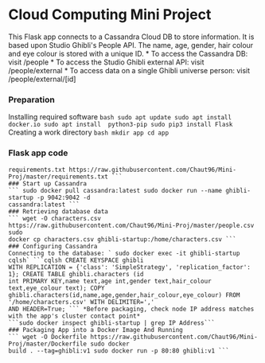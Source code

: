 # Cloud Computing Mini Project
This Flask app connects to a Cassandra Cloud DB to store information. It is based upon Studio Ghibli's 
People API. The name, age, gender, hair colour and eye colour is stored with a unique ID. * To access the 
Cassandra DB: visit /people * To access the Studio Ghibli external API: visit /people/external * To access 
data on a single Ghibli universe person: visit /people/external/[id]
### Preparation
Installing required software ```bash sudo apt update sudo apt install docker.io sudo apt install 
python3-pip sudo pip3 install Flask ``` Creating a work directory ```bash mkdir app cd app ```
### Flask app code
``` wget -O ghibli.py https://raw.githubusercontent.com/Chaut96/Mini-Proj/master/ghibli.py wget -O 
requirements.txt https://raw.githubusercontent.com/Chaut96/Mini-Proj/master/requirements.txt ```
### Start up Cassandra
``` sudo docker pull cassandra:latest sudo docker run --name ghibli-startup -p 9042:9042 -d 
cassandra:latest ```
### Retrieving database data
``` wget -O characters.csv https://raw.githubusercontent.com/Chaut96/Mini-Proj/master/people.csv sudo 
docker cp characters.csv ghibli-startup:/home/characters.csv ```
### Configuring Cassandra
Connecting to the database: ` sudo docker exec -it ghibli-startup cqlsh` ```cqlsh CREATE KEYSPACE ghibli 
WITH REPLICATION = {'class': 'SimpleStrategy', 'replication_factor': 1}; CREATE TABLE ghibli.characters (id 
int PRIMARY KEY,name text,age int,gender text,hair_colour text,eye_colour text); COPY 
ghibli.characters(id,name,age,gender,hair_colour,eye_colour) FROM '/home/characters.csv' WITH DELIMITER=',' 
AND HEADER=True; ``` *Before packaging, check node IP address matches with the app's cluster contact point* 
```sudo docker inspect ghibli-startup | grep IP Address```
### Packaging App into a Docker Image And Running
``` wget -O Dockerfile https://raw.githubusercontent.com/Chaut96/Mini-Proj/master/Dockerfile sudo docker 
build . --tag=ghibli:v1 sudo docker run -p 80:80 ghibli:v1 ```
